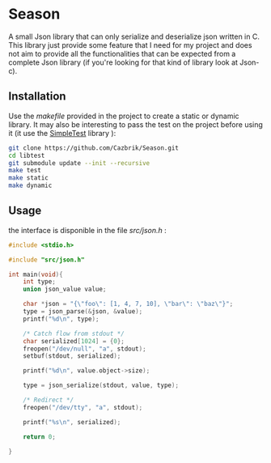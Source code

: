 # Season
A small Json library that can only serialize and deserialize json written in C. This library just provide some feature that I need for my project and does not aim to provide all the functionalities that can be expected from a complete Json library (if you're looking for that kind of library look at Json-c).

## Installation
Use the _makefile_ provided in the project to create a static or dynamic library. It may also be interesting to pass the test on the project before using it (it use the [SimpleTest](https://github.com/Cazbrik/SimpleTest) library ):

```sh
git clone https://github.com/Cazbrik/Season.git
cd libtest
git submodule update --init --recursive
make test
make static
make dynamic
```

## Usage
the interface is disponible in the file _src/json.h_ :
```C
#include <stdio.h>

#include "src/json.h"

int main(void){
    int type;
    union json_value value;

    char *json = "{\"foo\": [1, 4, 7, 10], \"bar\": \"baz\"}";
    type = json_parse(&json, &value);
    printf("%d\n", type);

    /* Catch flow from stdout */
    char serialized[1024] = {0};
    freopen("/dev/null", "a", stdout); 
    setbuf(stdout, serialized);

    printf("%d\n", value.object->size);

    type = json_serialize(stdout, value, type);

    /* Redirect */
    freopen("/dev/tty", "a", stdout);

    printf("%s\n", serialized);

    return 0;

}
```